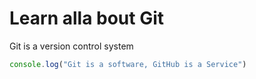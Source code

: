 # Learn alla bout Git
Git is a version control system

```javascript
console.log("Git is a software, GitHub is a Service")
```